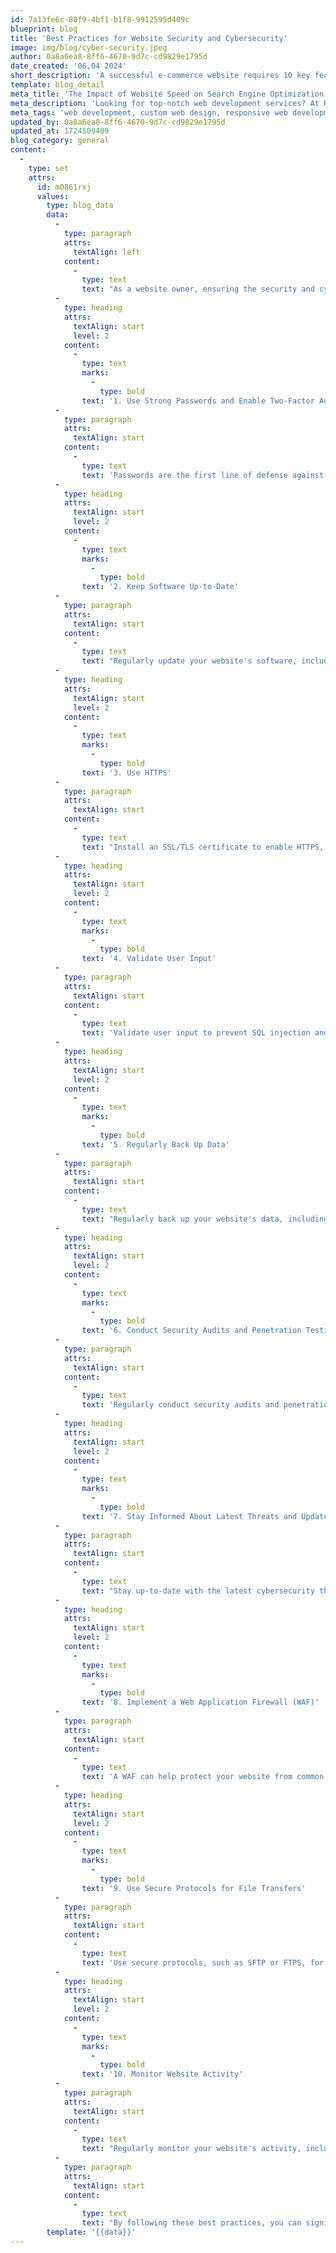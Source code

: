 ```yaml
---
id: 7a13fe6c-80f9-4bf1-b1f8-9912595d409c
blueprint: blog
title: 'Best Practices for Website Security and Cybersecurity'
image: img/blog/cyber-security.jpeg
author: 0a8a6ea8-8ff6-4670-9d7c-cd9829e1795d
date_created: '06,04 2024'
short_description: 'A successful e-commerce website requires 10 key features: user-friendly navigation, high-quality product images, secure payment gateway, mobile optimization, fast loading speed, clear product information, easy checkout process, search functionality, customer reviews, and reliable customer support. These features work together to create a seamless shopping experience, driving sales and customer loyalty.'
template: blog_detail
meta_title: 'The Impact of Website Speed on Search Engine Optimization (SEO)'
meta_description: 'Looking for top-notch web development services? At Revolve 314 Digital, we specialize in creating custom, high-performance websites tailored to your business needs. Our expert team delivers innovative solutions, ensuring your site is not only visually stunning but also user-friendly and optimized for search engines. Transform your online presence with us today!. Elevate your online presence with our Concrete5 CMS web development services. At Revolve 314 Digital, we specialize in creating custom, user-friendly websites using Concrete5, offering tailored design, robust functionality, and SEO optimization. Our expert team ensures a seamless experience with intuitive content management and stunning, responsive designs. Transform your site with Concrete5 today!. Unlock the full potential of your online presence with our WordPress CMS web development services. At Revolve 314 Digital, we create custom, responsive websites using WordPress, ensuring seamless functionality and stunning design. From theme customization to plugin development and SEO optimization, our expert team delivers tailored solutions that elevate your brand and enhance user experience. Get started with WordPress today!'
meta_tags: 'web development, custom web design, responsive web development, website development services, eCommerce web development, SEO-friendly web design, front-end development, back-end development, full-stack development, professional web developers, web design company, digital solutions, website optimization, user experience design, web development Concrete5, Concrete5 CMS services, Concrete5 website design, custom Concrete5 themes, Concrete5 CMS development, Concrete5 web development solutions, Concrete5 site customization, Concrete5 SEO optimization, Concrete5 CMS experts, Concrete5 development company, Concrete5 web design services, Concrete5 user-friendly websites, Concrete5 eCommerce solutions, Concrete5 CMS support,WordPress web development, custom WordPress design, WordPress CMS services, WordPress theme development, WordPress plugin development, responsive WordPress websites, SEO-friendly WordPress design, WordPress site optimization, WordPress development company, professional WordPress developers, WordPress eCommerce solutions, WordPress website support, WordPress site customization, WordPress web design services'
updated_by: 0a8a6ea8-8ff6-4670-9d7c-cd9829e1795d
updated_at: 1724509409
blog_category: general
content:
  -
    type: set
    attrs:
      id: m0861rxj
      values:
        type: blog_data
        data:
          -
            type: paragraph
            attrs:
              textAlign: left
            content:
              -
                type: text
                text: "As a website owner, ensuring the security and cybersecurity of your online presence is crucial. Cyber threats are becoming increasingly sophisticated, and a single breach can have devastating consequences. In this post, we'll explore the best practices for website security and cybersecurity to help you protect your website and data."
          -
            type: heading
            attrs:
              textAlign: start
              level: 2
            content:
              -
                type: text
                marks:
                  -
                    type: bold
                text: '1. Use Strong Passwords and Enable Two-Factor Authentication'
          -
            type: paragraph
            attrs:
              textAlign: start
            content:
              -
                type: text
                text: 'Passwords are the first line of defense against cyber attacks. Use strong, unique passwords for all accounts, and consider implementing a password manager. Enable two-factor authentication (2FA) to add an extra layer of security.'
          -
            type: heading
            attrs:
              textAlign: start
              level: 2
            content:
              -
                type: text
                marks:
                  -
                    type: bold
                text: '2. Keep Software Up-to-Date'
          -
            type: paragraph
            attrs:
              textAlign: start
            content:
              -
                type: text
                text: "Regularly update your website's software, including the content management system (CMS), plugins, and themes. Outdated software can leave your website vulnerable to exploitation."
          -
            type: heading
            attrs:
              textAlign: start
              level: 2
            content:
              -
                type: text
                marks:
                  -
                    type: bold
                text: '3. Use HTTPS'
          -
            type: paragraph
            attrs:
              textAlign: start
            content:
              -
                type: text
                text: "Install an SSL/TLS certificate to enable HTTPS, which encrypts data transmitted between your website and users' browsers. This ensures sensitive information remains confidential."
          -
            type: heading
            attrs:
              textAlign: start
              level: 2
            content:
              -
                type: text
                marks:
                  -
                    type: bold
                text: '4. Validate User Input'
          -
            type: paragraph
            attrs:
              textAlign: start
            content:
              -
                type: text
                text: 'Validate user input to prevent SQL injection and cross-site scripting (XSS) attacks. Use secure coding practices and consider using a web application firewall (WAF).'
          -
            type: heading
            attrs:
              textAlign: start
              level: 2
            content:
              -
                type: text
                marks:
                  -
                    type: bold
                text: '5. Regularly Back Up Data'
          -
            type: paragraph
            attrs:
              textAlign: start
            content:
              -
                type: text
                text: "Regularly back up your website's data, including files and databases. Store backups securely and consider using a cloud storage service."
          -
            type: heading
            attrs:
              textAlign: start
              level: 2
            content:
              -
                type: text
                marks:
                  -
                    type: bold
                text: '6. Conduct Security Audits and Penetration Testing'
          -
            type: paragraph
            attrs:
              textAlign: start
            content:
              -
                type: text
                text: 'Regularly conduct security audits and penetration testing to identify vulnerabilities and weaknesses. Address any issues promptly to prevent exploitation.'
          -
            type: heading
            attrs:
              textAlign: start
              level: 2
            content:
              -
                type: text
                marks:
                  -
                    type: bold
                text: '7. Stay Informed About Latest Threats and Updates'
          -
            type: paragraph
            attrs:
              textAlign: start
            content:
              -
                type: text
                text: "Stay up-to-date with the latest cybersecurity threats, patches, and updates. Follow industry leaders and security experts to ensure you're always informed."
          -
            type: heading
            attrs:
              textAlign: start
              level: 2
            content:
              -
                type: text
                marks:
                  -
                    type: bold
                text: '8. Implement a Web Application Firewall (WAF)'
          -
            type: paragraph
            attrs:
              textAlign: start
            content:
              -
                type: text
                text: 'A WAF can help protect your website from common web attacks, such as SQL injection and XSS. Consider implementing a WAF to add an extra layer of security.'
          -
            type: heading
            attrs:
              textAlign: start
              level: 2
            content:
              -
                type: text
                marks:
                  -
                    type: bold
                text: '9. Use Secure Protocols for File Transfers'
          -
            type: paragraph
            attrs:
              textAlign: start
            content:
              -
                type: text
                text: 'Use secure protocols, such as SFTP or FTPS, for file transfers. Avoid using FTP, as it transmits data in plain text.'
          -
            type: heading
            attrs:
              textAlign: start
              level: 2
            content:
              -
                type: text
                marks:
                  -
                    type: bold
                text: '10. Monitor Website Activity'
          -
            type: paragraph
            attrs:
              textAlign: start
            content:
              -
                type: text
                text: "Regularly monitor your website's activity, including logs and analytics. This can help identify potential security issues before they become major problems."
          -
            type: paragraph
            attrs:
              textAlign: start
            content:
              -
                type: text
                text: "By following these best practices, you can significantly improve your website's security and cybersecurity. Remember, security is an ongoing process, and staying vigilant is key to protecting your online presence."
        template: '{{data}}'
---
```

